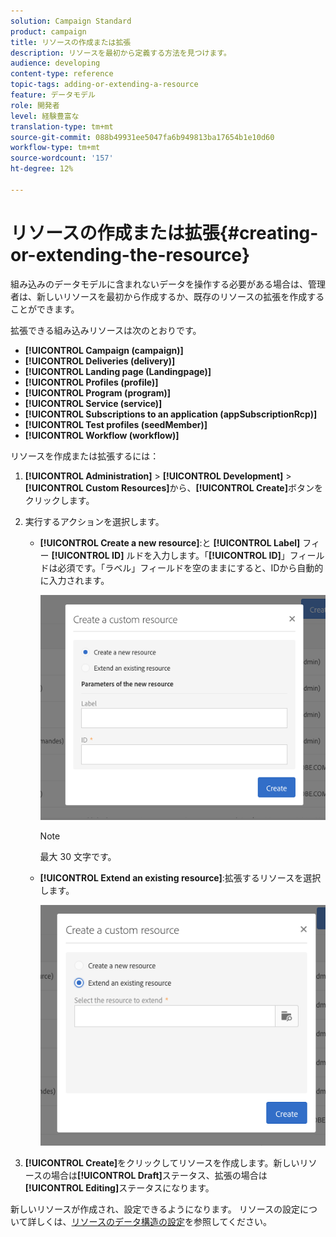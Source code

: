 ```yaml
---
solution: Campaign Standard
product: campaign
title: リソースの作成または拡張
description: リソースを最初から定義する方法を見つけます。
audience: developing
content-type: reference
topic-tags: adding-or-extending-a-resource
feature: データモデル
role: 開発者
level: 経験豊富な
translation-type: tm+mt
source-git-commit: 088b49931ee5047fa6b949813ba17654b1e10d60
workflow-type: tm+mt
source-wordcount: '157'
ht-degree: 12%

---
```



# リソースの作成または拡張{#creating-or-extending-the-resource}

組み込みのデータモデルに含まれないデータを操作する必要がある場合は、管理者は、新しいリソースを最初から作成するか、既存のリソースの拡張を作成することができます。

拡張できる組み込みリソースは次のとおりです。

* **[!UICONTROL Campaign (campaign)]**
* **[!UICONTROL Deliveries (delivery)]**
* **[!UICONTROL Landing page (Landingpage)]**
* **[!UICONTROL Profiles (profile)]**
* **[!UICONTROL Program (program)]**
* **[!UICONTROL Service (service)]**
* **[!UICONTROL Subscriptions to an application (appSubscriptionRcp)]**
* **[!UICONTROL Test profiles (seedMember)]**
* **[!UICONTROL Workflow (workflow)]**

リソースを作成または拡張するには：

1. **[!UICONTROL Administration]** > **[!UICONTROL Development]** > **[!UICONTROL Custom Resources]**&#x200B;から、**[!UICONTROL Create]**&#x200B;ボタンをクリックします。
1. 実行するアクションを選択します。

   * **[!UICONTROL Create a new resource]**:と **[!UICONTROL Label]** フィー **[!UICONTROL ID]** ルドを入力します。「**[!UICONTROL ID]**」フィールドは必須です。「ラベル」フィールドを空のままにすると、IDから自動的に入力されます。

      ![](assets/schema_extension_2.png)

      >[!NOTE]
      >
      >最大 30 文字です。

   * **[!UICONTROL Extend an existing resource]**:拡張するリソースを選択します。

      ![](assets/schema_extension_10.png)

1. **[!UICONTROL Create]**&#x200B;をクリックしてリソースを作成します。新しいリソースの場合は&#x200B;**[!UICONTROL Draft]**&#x200B;ステータス、拡張の場合は&#x200B;**[!UICONTROL Editing]**&#x200B;ステータスになります。

新しいリソースが作成され、設定できるようになります。 リソースの設定について詳しくは、[リソースのデータ構造の設定](../../developing/using/configuring-the-resource-s-data-structure.md)を参照してください。
